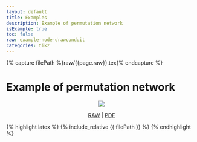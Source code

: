 ```yaml
---
layout: default
title: Examples
description: Example of permutation network
isExample: true
toc: false
raw: example-node-drawconduit
categories: tikz
---
```

{% capture filePath %}raw/{{page.raw}}.tex{% endcapture %}

# Example of permutation network

<p align="center">
<img src="../assets/svg/{{page.raw}}.svg">
</p>

<p align="center">
<a href="{{filePath}}">RAW</a>
|
<a href="../assets/pdf/{{page.raw}}.pdf">PDF</a>
</p>

{% highlight latex %}
{% include_relative {{ filePath }} %}
{% endhighlight %}


